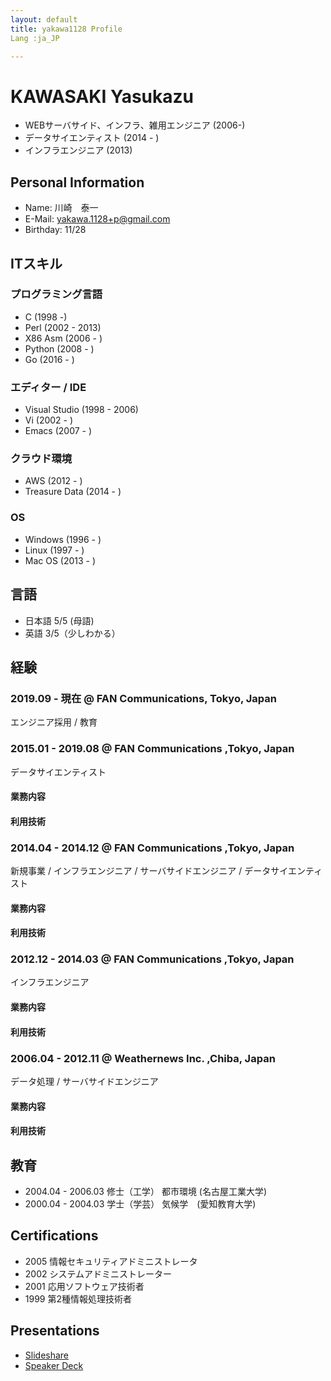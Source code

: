 ```yaml
---
layout: default
title: yakawa1128 Profile
Lang :ja_JP

---
```

# KAWASAKI Yasukazu

- WEBサーバサイド、インフラ、雑用エンジニア (2006-)
- データサイエンティスト (2014 - ) 
- インフラエンジニア (2013)

## Personal Information

- Name: 川崎　泰一
- E-Mail: yakawa.1128+p@gmail.com
- Birthday: 11/28

## ITスキル 
### プログラミング言語

- C (1998 -)
- Perl (2002 - 2013)
- X86 Asm (2006 - )
- Python (2008 - )
- Go (2016 - )

### エディター / IDE

- Visual Studio (1998 - 2006)
- Vi (2002 - )
- Emacs (2007 - )

### クラウド環境

- AWS (2012 - )
- Treasure Data (2014 - )

### OS

- Windows (1996 - )
- Linux (1997 - )
- Mac OS (2013 - )

## 言語
- 日本語 5/5 (母語)
- 英語  3/5（少しわかる）

## 経験

### 2019.09 - 現在 @ FAN Communications, Tokyo, Japan
エンジニア採用 / 教育

### 2015.01 - 2019.08 @ FAN Communications ,Tokyo, Japan
データサイエンティスト
#### 業務内容
#### 利用技術


### 2014.04 - 2014.12 @ FAN Communications ,Tokyo, Japan
新規事業 / インフラエンジニア / サーバサイドエンジニア / データサイエンティスト
#### 業務内容
#### 利用技術


### 2012.12 - 2014.03 @ FAN Communications ,Tokyo, Japan
インフラエンジニア
#### 業務内容
#### 利用技術



### 2006.04 - 2012.11 @ Weathernews Inc. ,Chiba, Japan
データ処理 / サーバサイドエンジニア
#### 業務内容
#### 利用技術


## 教育
- 2004.04 - 2006.03 修士（工学） 都市環境 (名古屋工業大学)
- 2000.04 - 2004.03 学士（学芸） 気候学　(愛知教育大学)

## Certifications
- 2005 情報セキュリティアドミニストレータ
- 2002 システムアドミニストレーター
- 2001 応用ソフトウェア技術者
- 1999 第2種情報処理技術者


## Presentations
- [Slideshare](https://www.slideshare.net/kawa1128/)
- [Speaker Deck](https://speakerdeck.com/yakawa)
